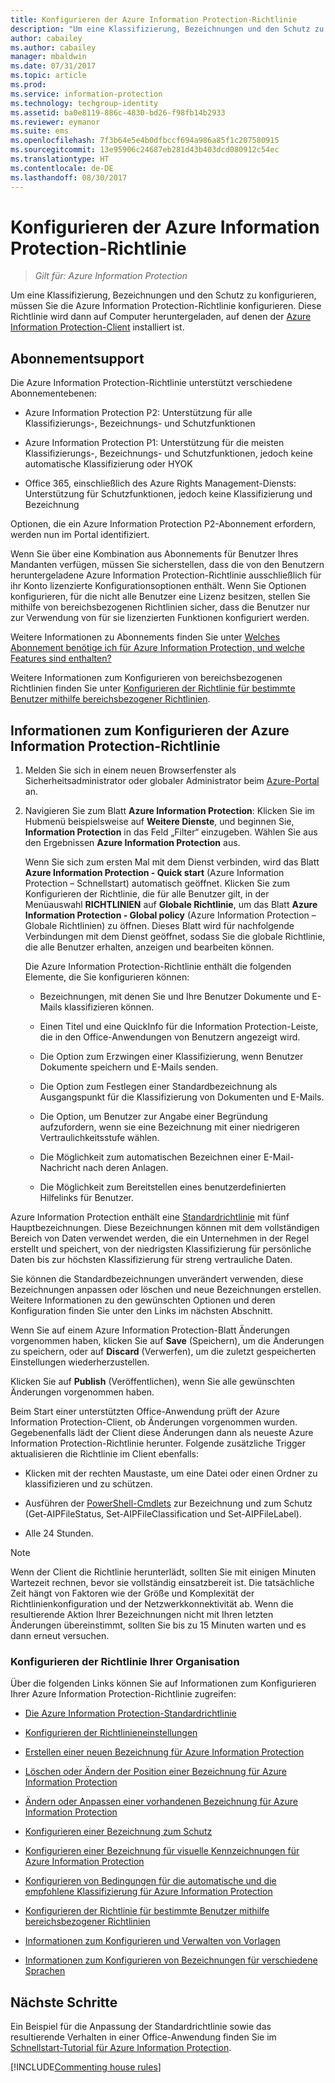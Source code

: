 ```yaml
---
title: Konfigurieren der Azure Information Protection-Richtlinie
description: "Um eine Klassifizierung, Bezeichnungen und den Schutz zu konfigurieren, müssen Sie die Azure Information Protection-Richtlinie konfigurieren."
author: cabailey
ms.author: cabailey
manager: mbaldwin
ms.date: 07/31/2017
ms.topic: article
ms.prod: 
ms.service: information-protection
ms.technology: techgroup-identity
ms.assetid: ba0e8119-886c-4830-bd26-f98fb14b2933
ms.reviewer: eymanor
ms.suite: ems
ms.openlocfilehash: 7f3b64e5e4b0dfbccf694a986a85f1c207580915
ms.sourcegitcommit: 13e95906c24687eb281d43b403dcd080912c54ec
ms.translationtype: HT
ms.contentlocale: de-DE
ms.lasthandoff: 08/30/2017
---
```

# <a name="configuring-azure-information-protection-policy"></a>Konfigurieren der Azure Information Protection-Richtlinie

>*Gilt für: Azure Information Protection*

Um eine Klassifizierung, Bezeichnungen und den Schutz zu konfigurieren, müssen Sie die Azure Information Protection-Richtlinie konfigurieren. Diese Richtlinie wird dann auf Computer heruntergeladen, auf denen der [Azure Information Protection-Client](https://www.microsoft.com/en-us/download/details.aspx?id=53018) installiert ist.

## <a name="subscription-support"></a>Abonnementsupport

Die Azure Information Protection-Richtlinie unterstützt verschiedene Abonnementebenen:

- Azure Information Protection P2: Unterstützung für alle Klassifizierungs-, Bezeichnungs- und Schutzfunktionen

- Azure Information Protection P1: Unterstützung für die meisten Klassifizierungs-, Bezeichnungs- und Schutzfunktionen, jedoch keine automatische Klassifizierung oder HYOK

- Office 365, einschließlich des Azure Rights Management-Diensts: Unterstützung für Schutzfunktionen, jedoch keine Klassifizierung und Bezeichnung

Optionen, die ein Azure Information Protection P2-Abonnement erfordern, werden nun im Portal identifiziert.

Wenn Sie über eine Kombination aus Abonnements für Benutzer Ihres Mandanten verfügen, müssen Sie sicherstellen, dass die von den Benutzern heruntergeladene Azure Information Protection-Richtlinie ausschließlich für ihr Konto lizenzierte Konfigurationsoptionen enthält. Wenn Sie Optionen konfigurieren, für die nicht alle Benutzer eine Lizenz besitzen, stellen Sie mithilfe von bereichsbezogenen Richtlinien sicher, dass die Benutzer nur zur Verwendung von für sie lizenzierten Funktionen konfiguriert werden.

Weitere Informationen zu Abonnements finden Sie unter [Welches Abonnement benötige ich für Azure Information Protection, und welche Features sind enthalten?](../get-started/faqs.md#what-subscription-do-i-need-for-azure-information-protection-and-what-features-are-included)

Weitere Informationen zum Konfigurieren von bereichsbezogenen Richtlinien finden Sie unter [Konfigurieren der Richtlinie für bestimmte Benutzer mithilfe bereichsbezogener Richtlinien](configure-policy-scope.md).

## <a name="how-to-configure-the-azure-information-protection-policy"></a>Informationen zum Konfigurieren der Azure Information Protection-Richtlinie

1. Melden Sie sich in einem neuen Browserfenster als Sicherheitsadministrator oder globaler Administrator beim [Azure-Portal](https://portal.azure.com) an.

2. Navigieren Sie zum Blatt **Azure Information Protection**: Klicken Sie im Hubmenü beispielsweise auf **Weitere Dienste**, und beginnen Sie, **Information Protection** in das Feld „Filter“ einzugeben. Wählen Sie aus den Ergebnissen **Azure Information Protection** aus. 
    
    Wenn Sie sich zum ersten Mal mit dem Dienst verbinden, wird das Blatt **Azure Information Protection - Quick start** (Azure Information Protection – Schnellstart) automatisch geöffnet. Klicken Sie zum Konfigurieren der Richtlinie, die für alle Benutzer gilt, in der Menüauswahl **RICHTLINIEN** auf **Globale Richtlinie**, um das Blatt **Azure Information Protection - Global policy** (Azure Information Protection – Globale Richtlinien) zu öffnen. Dieses Blatt wird für nachfolgende Verbindungen mit dem Dienst geöffnet, sodass Sie die globale Richtlinie, die alle Benutzer erhalten, anzeigen und bearbeiten können. 
    
    Die Azure Information Protection-Richtlinie enthält die folgenden Elemente, die Sie konfigurieren können:
    
    - Bezeichnungen, mit denen Sie und Ihre Benutzer Dokumente und E-Mails klassifizieren können.
    
    - Einen Titel und eine QuickInfo für die Information Protection-Leiste, die in den Office-Anwendungen von Benutzern angezeigt wird.
    
    - Die Option zum Erzwingen einer Klassifizierung, wenn Benutzer Dokumente speichern und E-Mails senden.
    
    - Die Option zum Festlegen einer Standardbezeichnung als Ausgangspunkt für die Klassifizierung von Dokumenten und E-Mails.
    
    - Die Option, um Benutzer zur Angabe einer Begründung aufzufordern, wenn sie eine Bezeichnung mit einer niedrigeren Vertraulichkeitsstufe wählen.
    
    - Die Möglichkeit zum automatischen Bezeichnen einer E-Mail-Nachricht nach deren Anlagen.
    
    - Die Möglichkeit zum Bereitstellen eines benutzerdefinierten Hilfelinks für Benutzer.

Azure Information Protection enthält eine [Standardrichtlinie](configure-policy-default.md) mit fünf Hauptbezeichnungen. Diese Bezeichnungen können mit dem vollständigen Bereich von Daten verwendet werden, die ein Unternehmen in der Regel erstellt und speichert, von der niedrigsten Klassifizierung für persönliche Daten bis zur höchsten Klassifizierung für streng vertrauliche Daten. 

Sie können die Standardbezeichnungen unverändert verwenden, diese Bezeichnungen anpassen oder löschen und neue Bezeichnungen erstellen. Weitere Informationen zu den gewünschten Optionen und deren Konfiguration finden Sie unter den Links im nächsten Abschnitt. 

Wenn Sie auf einem Azure Information Protection-Blatt Änderungen vorgenommen haben, klicken Sie auf **Save** (Speichern), um die Änderungen zu speichern, oder auf **Discard** (Verwerfen), um die zuletzt gespeicherten Einstellungen wiederherzustellen.

Klicken Sie auf **Publish** (Veröffentlichen), wenn Sie alle gewünschten Änderungen vorgenommen haben. 

Beim Start einer unterstützten Office-Anwendung prüft der Azure Information Protection-Client, ob Änderungen vorgenommen wurden. Gegebenenfalls lädt der Client diese Änderungen dann als neueste Azure Information Protection-Richtlinie herunter. Folgende zusätzliche Trigger aktualisieren die Richtlinie im Client ebenfalls:

- Klicken mit der rechten Maustaste, um eine Datei oder einen Ordner zu klassifizieren und zu schützen.

- Ausführen der [PowerShell-Cmdlets](../rms-client/client-admin-guide-powershell.md) zur Bezeichnung und zum Schutz (Get-AIPFileStatus, Set-AIPFileClassification und Set-AIPFileLabel).

- Alle 24 Stunden.

>[!NOTE]
>Wenn der Client die Richtlinie herunterlädt, sollten Sie mit einigen Minuten Wartezeit rechnen, bevor sie vollständig einsatzbereit ist. Die tatsächliche Zeit hängt von Faktoren wie der Größe und Komplexität der Richtlinienkonfiguration und der Netzwerkkonnektivität ab. Wenn die resultierende Aktion Ihrer Bezeichnungen nicht mit Ihren letzten Änderungen übereinstimmt, sollten Sie bis zu 15 Minuten warten und es dann erneut versuchen.

### <a name="configuring-your-organizations-policy"></a>Konfigurieren der Richtlinie Ihrer Organisation

Über die folgenden Links können Sie auf Informationen zum Konfigurieren Ihrer Azure Information Protection-Richtlinie zugreifen:

- [Die Azure Information Protection-Standardrichtlinie](configure-policy-default.md)

- [Konfigurieren der Richtlinieneinstellungen](configure-policy-settings.md)

- [Erstellen einer neuen Bezeichnung für Azure Information Protection](configure-policy-new-label.md)

- [Löschen oder Ändern der Position einer Bezeichnung für Azure Information Protection](configure-policy-delete-reorder.md)

- [Ändern oder Anpassen einer vorhandenen Bezeichnung für Azure Information Protection](configure-policy-change-label.md)

- [Konfigurieren einer Bezeichnung zum Schutz](configure-policy-protection.md)

- [Konfigurieren einer Bezeichnung für visuelle Kennzeichnungen für Azure Information Protection](configure-policy-markings.md)

- [Konfigurieren von Bedingungen für die automatische und die empfohlene Klassifizierung für Azure Information Protection](configure-policy-classification.md)

- [Konfigurieren der Richtlinie für bestimmte Benutzer mithilfe bereichsbezogener Richtlinien](configure-policy-scope.md)

- [Informationen zum Konfigurieren und Verwalten von Vorlagen](configure-policy-templates.md)

- [Informationen zum Konfigurieren von Bezeichnungen für verschiedene Sprachen](configure-policy-languages.md)

## <a name="next-steps"></a>Nächste Schritte

Ein Beispiel für die Anpassung der Standardrichtlinie sowie das resultierende Verhalten in einer Office-Anwendung finden Sie im [Schnellstart-Tutorial für Azure Information Protection](../get-started/infoprotect-quick-start-tutorial.md).

[!INCLUDE[Commenting house rules](../includes/houserules.md)]
